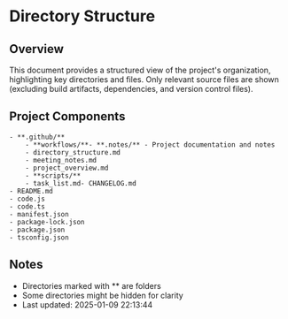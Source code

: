 # Directory Structure

## Overview
This document provides a structured view of the project's organization, highlighting key directories and files.
Only relevant source files are shown (excluding build artifacts, dependencies, and version control files).

## Project Components

```
- **.github/**
    - **workflows/**- **.notes/** - Project documentation and notes
    - directory_structure.md
    - meeting_notes.md
    - project_overview.md
    - **scripts/**
    - task_list.md- CHANGELOG.md
- README.md
- code.js
- code.ts
- manifest.json
- package-lock.json
- package.json
- tsconfig.json
```

## Notes
- Directories marked with ** are folders
- Some directories might be hidden for clarity
- Last updated: 2025-01-09 22:13:44
